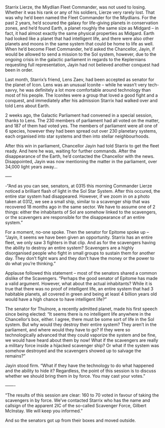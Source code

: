 Starrix Lierze, the Miydlian Fleet Commander, was not used to losing. Whether it was his rank or any of his soldiers, Lierze very rarely lost. That was why he’d been named the Fleet Commander for the Miydlians. For the past 2 years, he’d scoured the galaxy for life-giving planets in conservation zones, and he’d found Earth, a planet roughly the same size as Midgard – in fact, it had almost exactly the same physical properties as Midgard. Earth had looked like a planet that had intelligent life, and there were also other planets and moons in the same system that could be home to life as well. When he’d become Fleet Commander, he’d asked the Chancellor, Jayin, if would be allowed to send a mission to the Sol system, however, due to the ongoing crisis in the galactic parliament in regards to the Keplernians requesting full representation, Jayin had not believed another conquest had been in order.

Last month, Starrix’s friend, Lens Zaev, had been accepted as senator for the planet of Icon. Lens was an unusual Iconite – while he wasn’t very tech-savvy, he was definitely a lot more comfortable around technology than most of his people. The Iconites were a group that loved a good fight and a conquest, and immediately after his admission Starrix had walked over and told Lens about Earth.

2 weeks ago, the Galactic Parliament had convened in a special session, thanks to Lens. The 230 members of parliament had all voted on the matter, and 187 of them had voted yes. The members of parliament were all one of 6 species, however they had been spread out over 230 planetary systems, each organised into star systems and then into stellar neighbourhoods.

After this win in parliament, Chancellor Jayin had told Starrix to get the fleet ready. And here he was, waiting for further commands. After the disappearance of the Earth, he’d contacted the Chancellor with the news. Disappointed, Jayin was now mentioning the matter in the parliament, over 34,000 light years away…

—–

-“And as you can see, senators, at 0315 this morning Commander Lierze noticed a brilliant flash of light in the Sol Star System. After this occured, the entire star system had disappeared. However, if we zoom in on a photo taken at 0312, we see a small ship, similar to a scavenger ship that was recovered 18 months ago in the same sector. We have to assume one of 2 things: either the inhabitants of Sol are somehow linked to the scavengers, or the scavengers are responsible for the disappearance of an entire system.”

For a moment, no-one spoke. Then the senator for Epitome spoke up – “Jayin, it seems we have been given an opportunity. Starrix has an entire fleet, we only saw 3 fighters in that clip. And as for the scavengers having the ability to destroy an entire system? Scavengers are a highly disorganised people who fight in small groups to sustain them for another day. They don’t fight wars and they don’t have the money or the power to do what you’re thinking.”

Applause followed this statement – most of the senators shared a common dislike of the Scavengers. “Perhaps the good senator of Epitome has made a valid argument. However, what about the actual inhabitants? While it is true that there was no proof of intelligent life, an entire system that had 3 habitable planets, all covered in green and being at least 4 billion years old would have a high chance to have intelligent life?”

The senator for Thulnore, a recently admitted planet, made his first speech since being elected: “It seems there is no intelligent life anywhere in the Chancellor’s box, either. I agree, there must be some sort of life in the Sol system. But why would they destroy their entire system? They aren’t in the parliament, and where would they have to go? If they were so technologically advanced that they could vaporize the system and be fine, we would have heard about them by now! What if the scavengers are really a military force inside a hijacked scavenger ship? Or what if the system was somehow destroyed and the scavengers showed up to salvage the remains?”

Jayin stood firm. “What if they have the technology to do what happened and the ability to hide it? Regardless, the point of this session is to discuss whether we should bring them in by force. You may cast your votes.”

——-

“The results of this session are clear: 160 to 70 voted in favour of taking the scavengers in by force. We’ve contacted Starrix who has the name and callsign of the apparent 2IC of the so-called Scavenger Force, Gilbert McInstay. We will keep you informed.”

And so the senators got up from their boxes and moved outside.

